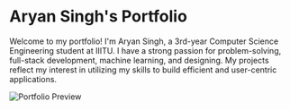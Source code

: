 # Aryan Singh's Portfolio

Welcome to my portfolio! I'm Aryan Singh, a 3rd-year Computer Science Engineering student at IIITU. I have a strong passion for problem-solving, full-stack development, machine learning, and designing. My projects reflect my interest in utilizing my skills to build efficient and user-centric applications.

![Portfolio Preview](https://raw.githubusercontent.com/Aryan31457/PortFolio/main/assets/Screenshot-2024-10-23-020203.png)
